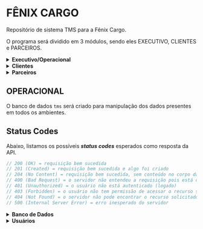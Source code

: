 # FÊNIX CARGO
Repositório de sistema TMS para a Fênix Cargo.

O programa será dividido em 3 módulos, sendo eles EXECUTIVO, CLIENTES e PARCEIROS.

<details>
  <summary><b>Executivo/Operacional</b></summary>
  Esse módulo é direcionado aos funcionários da empresa, sendo responsável pelo gerenciamento dos dados em sistema. Dividido em:
    - Cadastros: clientes, agentes, usuários, funcionários, serviços
    - Guarda Volume
    - Tabela
    - Cotação/Simulação
    - Minuta
    - Fatura
    - Despesas (mensais, agentes)
    - Documentação (certidões, minutas de embarque, declarações) -> integração com Google Drive
</details>

<details>
  <summary><b>Clientes</b></summary>
  Esse módulo é direcionado aos clientes da empresa. Além de visualizar os dados associados a eles, os clientes também podem enviar solicitações pelo sistema. Dividido em:
    - Meus volumes (visualizar itens do guarda volume)
    - Cotação (envio de cotação)
    - Minuta (emissão e acompanhamento)
    - Fatura (pagamento online, extrato de pendencias e pagamentos)
    - Dados cadastrais (editar endereço, email, telefone)
</details>

<details>
  <summary><b>Parceiros</b></summary>
  Esse módulo é direcionado para funcionários terceiros, como motoristas ou agentes para atualização do status da encomenda e acessarem seus relatórios de pagamento. Dividido em:
  - Minhas minutas (atualizar minuta, acompanhamento do histórico)
  - Cobranças/Pagamentos (pagamentos recebidos e pendentes)
  - Dados cadastrais (editar endereço, email, telefone, tabela de preço e dados de pagamento)
</details>


## **OPERACIONAL**
O banco de dados `tms` será criado para manipulação dos dados presentes em todos os ambientes.

## **Status Codes**

Abaixo, listamos os possíveis **_status codes_** esperados como resposta da API.

```javascript
// 200 (OK) = requisição bem sucedida
// 201 (Created) = requisição bem sucedida e algo foi criado
// 204 (No Content) = requisição bem sucedida, sem conteúdo no corpo da resposta
// 400 (Bad Request) = o servidor não entendeu a requisição pois está com uma sintaxe/formato inválido
// 401 (Unauthorized) = o usuário não está autenticado (logado)
// 403 (Forbidden) = o usuário não tem permissão de acessar o recurso solicitado
// 404 (Not Found) = o servidor não pode encontrar o recurso solicitado
// 500 (Internal Server Error) = erro inesperado do servidor
```

<details>
<summary><b>Banco de Dados</b></summary>
<br>

Criação de tabelas e colunas conforme abaixo em PostgreSQL:

- usuarios
  - id
  - email (campo único)
  - senha
  - id_perfilAcesso (Cliente, Parceiros, Operacional)
  - nivel de acesso (administrador, financeiro, comercial)
- pessoas (clientes, agentes, usuários, funcionários, serviços)
  - id
  - id_usuario
  - cpf/cnpj
  - rg/ie (RG só não obrigatório para cliente)
  - nome/razao social
  - id_telefone (telefone + respContato)
  - classificação (clientes, agentes, usuários, funcionários, serviços)
  - id_endereço (pais, cep, estado, cidade, bairro, rua, numero, complemento, infoAdicionais)
  - id_dadosBancarios (id_formaPagamento('PIX, transferencia, boleto'), codPIX, tipoPIX, id_codBanco('codBanco, nomeBanco'), agencia, conta)
- guarda_volume
- tabela
  - id_tipoTabela (fenix, terceiros)
  - id_categoriaTabela (urgente, comum, exclusivo)
  - anexo
  - id_endereço_origem (pais, cep, estado, cidade)
  - id_endereço_destino (pais, cep, estado, cidade)
  - id_tarifas {
        - id_tipoTarifa (taxaMinima, excedente, taxaFixaKg)
        - id_moeda (real, dolar)
        - valorFrete
        - pesoInicial
        - pesoFinal
        - id_tipoPrazo (dias / horas)
        - prazoMinimo
        - prazoMaximo
    }
- taxas adicionais
  - descricao (Taxa interior, Seguro, Seguro Redespacho, Troca de gelo)
  - id_moeda (real, dolar)
  - valorTaxa
  - alcanceGeografico
  - condição/associado á: (valor NF, por km)
  - incluso (SEMPRE, QUANDO SELECIONADO)
- cotação
- minuta
- fatura
- despesas

</details>

<details>
<summary><b> Usuários </b></summary>

#### `GET` `/categoria`

Essa é a rota que será chamada quando o usuário quiser listar todos os perfis cadastrados.

## **Perfil de Acesso**

- Cliente
- Parceiros
- Operacional

</details>
